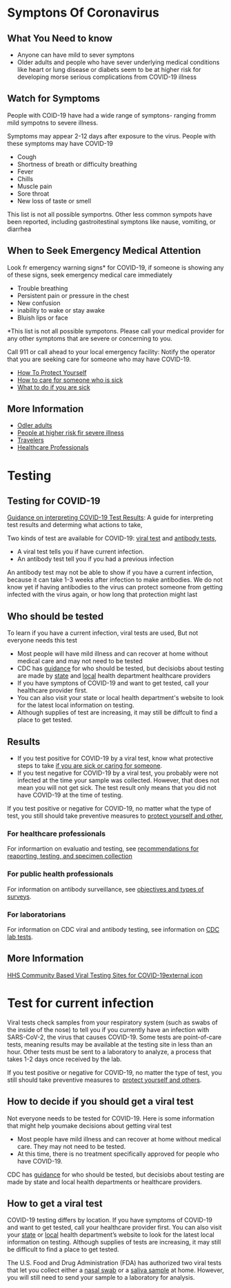 # Symptons Of Coronavirus

## What You Need to know

* Anyone can have mild to sever symptons
* Older adults and people who have sever underlying medical conditions like heart or lung disease or diabets seem to be at higher risk for developing morse serious complications from COVID-19 illness

## Watch for Symptoms

People with COID-19 have had a wide range of symptons- ranging fromm mild sympotns to severe illness.

Symptoms may appear 2-12 days after exposure to the virus. People with these symptoms may have COVID-19

* Cough
* Shortness of breath or difficulty breathing
* Fever
* Chills
* Muscle pain
* Sore throat
* New loss of taste or smell

This list is not all possible symportns. Other less common sympots have been reported, including gastroitestinal symptons like nause, vomiting, or diarrhea

## When to Seek Emergency Medical Attention
 
Look fr emergency warning signs* for COVID-19, if someone is showing any of these signs, seek emergency medical care immediately

* Trouble breathing
* Persistent pain or pressure in the chest
* New confusion
* inability to wake or stay awake
* Bluish lips or face

*This list is not all possible sympotons. Please call your medical provider for any other symptoms that are severe or concerning to you.

Call 911 or call ahead to your local emergency facility: Notify the operator that you are seeking care for someone who may have COVID-19.

* [How To Protect Yourself](https://www.cdc.gov/coronavirus/2019-ncov/prevent-getting-sick/prevention.html)
* [How to care for someone who is sick](https://www.cdc.gov/coronavirus/2019-ncov/if-you-are-sick/care-for-someone.html)
* [What to do if you are sick](https://www.cdc.gov/coronavirus/2019-ncov/if-you-are-sick/steps-when-sick.html)
 
 ## More Information

 * [Odler adults](https://www.cdc.gov/coronavirus/2019-ncov/need-extra-precautions/older-adults.html)
 * [People at higher risk fir severe illness](https://www.cdc.gov/coronavirus/2019-ncov/need-extra-precautions/people-at-higher-risk-old.html)
 * [Travelers](https://www.cdc.gov/coronavirus/2019-ncov/travelers/index.html)
 * [Healthcare Professionals](https://www.cdc.gov/coronavirus/2019-ncov/hcp/index.html)
 
 # Testing

 ## Testing for COVID-19

 [Guidance on interpreting COVID-19 Test Results](https://www.whitehouse.gov/wp-content/uploads/2020/05/Testing-Guidance.pdf): A guide for interpreting test results and determing what actions to take,

 Two kinds of test are available for COVID-19: [viral test](https://www.cdc.gov/coronavirus/2019-ncov/testing/diagnostic-testing.html) and [antibody tests](https://www.cdc.gov/coronavirus/2019-ncov/testing/serology-overview.html),

 * A viral test tells you if have current infection.
 * An antibody test tell you if you had a previous infection

 An antibody test may not be able to show if you have a current infection, because it can take 1-3 weeks after infection to make antibodies. We do not know yet if having antibodies to the virus can protect someone from getting infected with the virus again, or how long that protection might last

 ## Who should be tested

 To learn if you have a current infection, viral tests are used, But not everyone needs this test

 * Most people will have mild illness and can recover at home without medical care and may not need to be tested
 * CDC has [guidance](https://www.cdc.gov/coronavirus/2019-ncov/hcp/testing-overview.html?CDC_AA_refVal=https%3A%2F%2Fwww.cdc.gov%2Fcoronavirus%2F2019-ncov%2Fhcp%2Fclinical-criteria.html) for who should be tested, but decisiobs about testing are made by [state](https://www.cdc.gov/publichealthgateway/healthdirectories/healthdepartments.html) and [local](https://www.naccho.org/membership/lhd-directory) health department healthcare providers
 * If you have symptons of COVID-19 and want to get tested, call your healthcare provider first.
 * You can also visit your state or local health department's website to look for the latest local information on testing.
 * Although supplies of test are increasing, it may still be diffcult to find a place to get tested.

 ## Results

 * If you test positive for COVID-19 by a viral test, know what protective steps to take [if you are sick or caring for someone](https://www.cdc.gov/coronavirus/2019-ncov/if-you-are-sick/index.html).
* If you test negative for COVID-19 by a viral test, you probably were not infected at the time your sample was collected. However, that does not mean you will not get sick. The test result only means that you did not have COVID-19 at the time of testing.

If you test positive or negative for COVID-19, no matter what the type of test, you still should take preventive measures to [protect yourself and other](https://www.cdc.gov/coronavirus/2019-ncov/prevent-getting-sick/prevention.html),

### For healthcare professionals

For informartion on evaluatio and testing, see [recommendations for reaporting, testing, and specimen collection](https://www.cdc.gov/coronavirus/2019-ncov/hcp/testing-overview.html?CDC_AA_refVal=https%3A%2F%2Fwww.cdc.gov%2Fcoronavirus%2F2019-ncov%2Fhcp%2Fclinical-criteria.html)

### For public health professionals

For information on antibody surveillance, see [objectives and types of surveys](https://www.cdc.gov/coronavirus/2019-ncov/covid-data/serology-surveillance/index.html).

### For laboratorians

For information on CDC viral and antibody testing, see information on [CDC lab tests](https://www.cdc.gov/coronavirus/2019-nCoV/lab/index.html).

## More Information

[HHS Community Based Viral Testing Sites for COVID-19external icon](https://www.hhs.gov/coronavirus/community-based-testing-sites/index.html)

# Test for current infection

Viral tests check samples from your respiratory system (such as swabs of the inside of the nose) to tell you if you currently have an infection with SARS-CoV-2, the virus that causes COVID-19. Some tests are point-of-care tests, meaning results may be available at the testing site in less than an hour. Other tests must be sent to a laboratory to analyze, a process that takes 1-2 days once received by the lab.

If you test positive or negative for COVID-19, no matter the type of test, you still should take preventive measures to  [protect yourself and others](https://www.cdc.gov/coronavirus/2019-ncov/prevent-getting-sick/prevention.html).

## How to decide if you should get a viral test

Not everyone needs to be tested for COVID-19. Here is some information that might help youmake decisions about getting viral test

* Most people have mild illness and can recover at home without medical care. They may not need to be tested.
* At this time, there is no treatment specifically approved for people who have COVID-19.

CDC has [guidance](https://www.cdc.gov/coronavirus/2019-ncov/hcp/testing-overview.html?CDC_AA_refVal=https%3A%2F%2Fwww.cdc.gov%2Fcoronavirus%2F2019-ncov%2Fhcp%2Fclinical-criteria.html) for who should be tested, but decisiobs about testing are made by state and local health departments or healthcare providers.

## How to get a viral test

COVID-19 testing differs by location. If you have symptoms of COVID-19 and want to get tested, call your healthcare provider first. You can also visit your [state](https://www.cdc.gov/publichealthgateway/healthdirectories/healthdepartments.html) or [local](https://www.naccho.org/membership/lhd-directory) health department’s website to look for the latest local information on testing. Although supplies of tests are increasing, it may still be difficult to find a place to get tested.

The U.S. Food and Drug Administration (FDA) has authorized two viral tests that let you collect either a [nasal swab](https://www.fda.gov/news-events/press-announcements/coronavirus-covid-19-update-fda-authorizes-first-test-patient-home-sample-collection) or a [saliva sample](https://www.fda.gov/news-events/press-announcements/coronavirus-covid-19-update-fda-authorizes-first-diagnostic-test-using-home-collection-saliva) at home. However, you will still need to send your sample to a laboratory for analysis.



